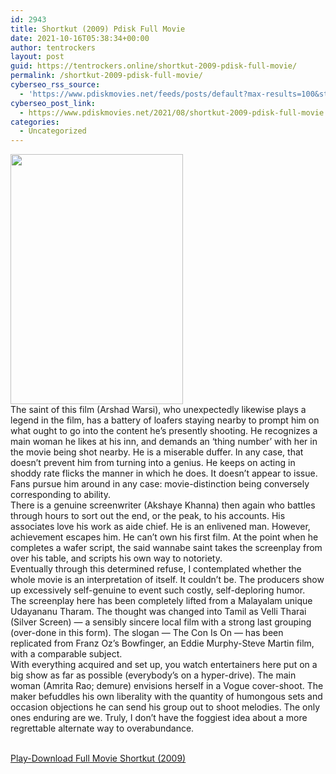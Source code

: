 ```yaml
---
id: 2943
title: Shortkut (2009) Pdisk Full Movie
date: 2021-10-16T05:38:34+00:00
author: tentrockers
layout: post
guid: https://tentrockers.online/shortkut-2009-pdisk-full-movie/
permalink: /shortkut-2009-pdisk-full-movie/
cyberseo_rss_source:
  - 'https://www.pdiskmovies.net/feeds/posts/default?max-results=100&start-index=701'
cyberseo_post_link:
  - https://www.pdiskmovies.net/2021/08/shortkut-2009-pdisk-full-movie.html
categories:
  - Uncategorized
---
```

<div class="separator">
  <a href="https://1.bp.blogspot.com/-Fq4x3V1mIL0/YSpAUHW9qiI/AAAAAAAAavU/jLlK0hjdMhEfTfKA0PUpDIBUTTUROc7cQCLcBGAsYHQ/s796/Shortkut%2B%25282009%2529%2BPdisk%2B.jpg" imageanchor="1"><img loading="lazy" border="0" data-original-height="796" data-original-width="550" height="400" src="https://1.bp.blogspot.com/-Fq4x3V1mIL0/YSpAUHW9qiI/AAAAAAAAavU/jLlK0hjdMhEfTfKA0PUpDIBUTTUROc7cQCLcBGAsYHQ/w276-h400/Shortkut%2B%25282009%2529%2BPdisk%2B.jpg" width="276" /></a>
</div>



<div>
  <div>
    <span>The saint of this film (Arshad Warsi), who unexpectedly likewise plays a legend in the film, has a battery of loafers staying nearby to prompt him on what ought to go into the content he&#8217;s presently shooting. He recognizes a main woman he likes at his inn, and demands an &#8216;thing number&#8217; with her in the movie being shot nearby. He is a miserable duffer. In any case, that doesn&#8217;t prevent him from turning into a genius. He keeps on acting in shoddy rate flicks the manner in which he does. It doesn&#8217;t appear to issue. Fans pursue him around in any case: movie-distinction being conversely corresponding to ability.&nbsp;</span>
  </div>
  
  <div>
    <span>There is a genuine screenwriter (Akshaye Khanna) then again who battles through hours to sort out the end, or the peak, to his accounts. His associates love his work as aide chief. He is an enlivened man. However, achievement escapes him. He can&#8217;t own his first film. At the point when he completes a wafer script, the said wannabe saint takes the screenplay from over his table, and scripts his own way to notoriety.&nbsp;</span>
  </div>
  
  <div>
    <span>Eventually through this determined refuse, I contemplated whether the whole movie is an interpretation of itself. It couldn&#8217;t be. The producers show up excessively self-genuine to event such costly, self-deploring humor.&nbsp;</span>
  </div>
  
  <div>
    <span>The screenplay here has been completely lifted from a Malayalam unique Udayananu Tharam. The thought was changed into Tamil as Velli Tharai (Silver Screen) — a sensibly sincere local film with a strong last grouping (over-done in this form). The slogan — The Con Is On — has been replicated from Franz Oz&#8217;s Bowfinger, an Eddie Murphy-Steve Martin film, with a comparable subject.&nbsp;</span>
  </div>
  
  <div>
    <span>With everything acquired and set up, you watch entertainers here put on a big show as far as possible (everybody&#8217;s on a hyper-drive). The main woman (Amrita Rao; demure) envisions herself in a Vogue cover-shoot. The maker befuddles his own liberality with the quantity of humongous sets and occasion objections he can send his group out to shoot melodies. The only ones enduring are we. Truly, I don&#8217;t have the foggiest idea about a more regrettable alternate way to overabundance.</span>
  </div>
</div>

  
<a href="https://kofilink.com/1/bnYyanF0MDAwaGcw?dn=1" target="popup" onclick="window.open('https://kofilink.com/1/bnYyanF0MDAwaGcw?dn=1','popup','width=600,height=600'); return false;" rel="noopener"><br /> Play-Download Full Movie Shortkut (2009)<br /> </a>